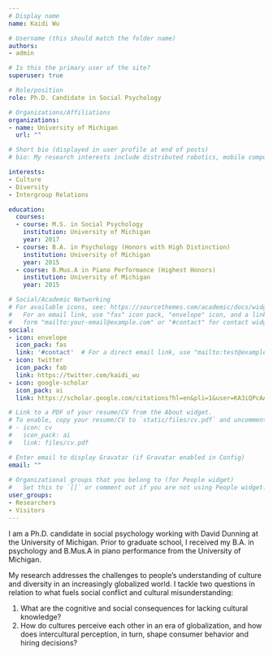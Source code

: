 ```yaml
---
# Display name
name: Kaidi Wu

# Username (this should match the folder name)
authors:
- admin

# Is this the primary user of the site?
superuser: true

# Role/position
role: Ph.D. Candidate in Social Psychology

# Organizations/Affiliations
organizations:
- name: University of Michigan
  url: ""

# Short bio (displayed in user profile at end of posts)
# bio: My research interests include distributed robotics, mobile computing and programmable matter.

interests:
- Culture
- Diversity
- Intergroup Relations

education:
  courses:
  - course: M.S. in Social Psychology
    institution: University of Michigan
    year: 2017
  - course: B.A. in Psychology (Honors with High Distinction)
    institution: University of Michigan
    year: 2015
  - course: B.Mus.A in Piano Performance (Highest Honors)
    institution: University of Michigan
    year: 2015

# Social/Academic Networking
# For available icons, see: https://sourcethemes.com/academic/docs/widgets/#icons
#   For an email link, use "fas" icon pack, "envelope" icon, and a link in the
#   form "mailto:your-email@example.com" or "#contact" for contact widget.
social:
- icon: envelope
  icon_pack: fas
  link: '#contact'  # For a direct email link, use "mailto:test@example.org".
- icon: twitter
  icon_pack: fab
  link: https://twitter.com/kaidi_wu
- icon: google-scholar
  icon_pack: ai
  link: https://scholar.google.com/citations?hl=en&pli=1&user=KA3iQPcAAAAJ

# Link to a PDF of your resume/CV from the About widget.
# To enable, copy your resume/CV to `static/files/cv.pdf` and uncomment the lines below.  
# - icon: cv
#   icon_pack: ai
#   link: files/cv.pdf

# Enter email to display Gravatar (if Gravatar enabled in Config)
email: ""
  
# Organizational groups that you belong to (for People widget)
#   Set this to `[]` or comment out if you are not using People widget.  
user_groups:
- Researchers
- Visitors
---
```


I am a Ph.D. candidate in social psychology working with David Dunning at the University of Michigan. Prior to graduate school, I received my B.A. in psychology and B.Mus.A in piano performance from the University of Michigan.

My research addresses the challenges to people’s understanding of culture and diversity in an increasingly globalized world. I tackle two questions in relation to what fuels social conflict and cultural misunderstanding: 
1) What are the cognitive and social consequences for lacking cultural knowledge? 
2) How do cultures perceive each other in an era of globalization, and how does intercultural perception, in turn, shape consumer behavior and hiring decisions?   
